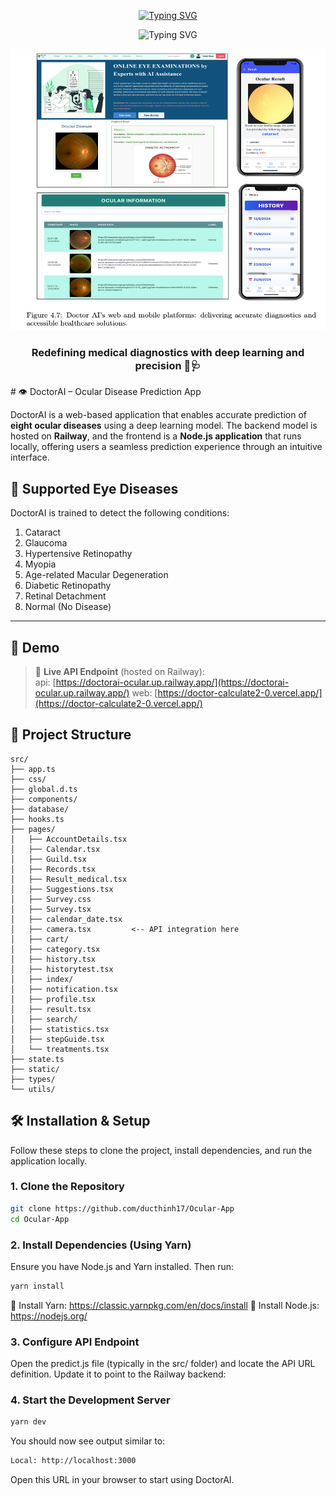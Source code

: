 <p align="center"> <a href="https://git.io/typing-svg"> <img src="https://readme-typing-svg.demolab.com?font=Fira+Code&weight=900&size=50&pause=1000&color=30FFDD&width=800&height=80&lines=Welcome+to+DoctorAI+%E2%80%93+Ocular+Prediction+App" alt="Typing SVG" /> </a> </p> <p align="center"> <img src="https://readme-typing-svg.demolab.com?font=Fira+Code&weight=700&size=30&pause=1000&color=F96666&repeat=false&width=400&height=110&lines=Smarter+Vision+Starts+Here" alt="Typing SVG" /> </p> <div align="center">
  <img src="./banner.png" alt="Banner" width="100%" height="450"> </div>
  <h3 align="center">Redefining medical diagnostics with deep learning and precision 🧠🩺</h3>
# 👁️ DoctorAI – Ocular Disease Prediction App

DoctorAI is a web-based application that enables accurate prediction of **eight ocular diseases** using a deep learning model. The backend model is hosted on **Railway**, and the frontend is a **Node.js application** that runs locally, offering users a seamless prediction experience through an intuitive interface.

## 🔬 Supported Eye Diseases
DoctorAI is trained to detect the following conditions:

1. Cataract  
2. Glaucoma  
3. Hypertensive Retinopathy  
4. Myopia  
5. Age-related Macular Degeneration  
6. Diabetic Retinopathy  
7. Retinal Detachment  
8. Normal (No Disease)

---

## 🚀 Demo

> 🔗 **Live API Endpoint** (hosted on Railway):  
> api: [https://doctorai-ocular.up.railway.app/](https://doctorai-ocular.up.railway.app/)
> web: [https://doctor-calculate2-0.vercel.app/](https://doctor-calculate2-0.vercel.app/) 

## 📁 Project Structure

```
src/
├── app.ts
├── css/
├── global.d.ts
├── components/
├── database/
├── hooks.ts
├── pages/
│   ├── AccountDetails.tsx
│   ├── Calendar.tsx
│   ├── Guild.tsx
│   ├── Records.tsx
│   ├── Result_medical.tsx
│   ├── Suggestions.tsx
│   ├── Survey.css
│   ├── Survey.tsx
│   ├── calendar_date.tsx
│   ├── camera.tsx         <-- API integration here
│   ├── cart/
│   ├── category.tsx
│   ├── history.tsx
│   ├── historytest.tsx
│   ├── index/
│   ├── notification.tsx
│   ├── profile.tsx
│   ├── result.tsx
│   ├── search/
│   ├── statistics.tsx
│   ├── stepGuide.tsx
│   └── treatments.tsx
├── state.ts
├── static/
├── types/
└── utils/
```


## 🛠️ Installation & Setup

Follow these steps to clone the project, install dependencies, and run the application locally.

### 1. Clone the Repository

```bash
git clone https://github.com/ducthinh17/Ocular-App
cd Ocular-App
```
### 2. Install Dependencies (Using Yarn)
Ensure you have Node.js and Yarn installed. Then run:

```bash
yarn install
```
🔗 Install Yarn: https://classic.yarnpkg.com/en/docs/install
🔗 Install Node.js: https://nodejs.org/
### 3. Configure API Endpoint
Open the predict.js file (typically in the src/ folder) and locate the API URL definition. Update it to point to the Railway backend:

### 4. Start the Development Server

```bash
yarn dev
```
You should now see output similar to:
```bash
Local: http://localhost:3000
```
Open this URL in your browser to start using DoctorAI.
